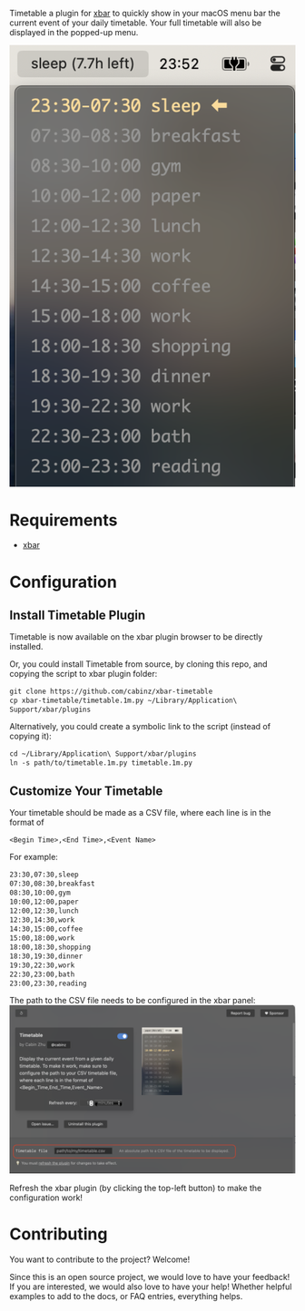 Timetable a plugin for [xbar](https://github.com/matryer/xbar) to quickly show in your macOS menu bar the current event of your daily timetable. Your full timetable will also be displayed in the popped-up menu.

![Timetable plugin in action](docs/timetable.png)

# Requirements

- [xbar](https://github.com/matryer/xbar)

# Configuration

## Install Timetable Plugin

Timetable is now available on the xbar plugin browser to be directly installed.

Or, you could install Timetable from source, by cloning this repo, and copying the script to xbar plugin folder:
```shell
git clone https://github.com/cabinz/xbar-timetable
cp xbar-timetable/timetable.1m.py ~/Library/Application\ Support/xbar/plugins
```

Alternatively, you could create a symbolic link to the script (instead of copying it):

```shell
cd ~/Library/Application\ Support/xbar/plugins
ln -s path/to/timetable.1m.py timetable.1m.py
```

## Customize Your Timetable
Your timetable should be made as a CSV file, where each line is in the format of 
```
<Begin Time>,<End Time>,<Event Name>
```

For example:

```CSV
23:30,07:30,sleep
07:30,08:30,breakfast
08:30,10:00,gym
10:00,12:00,paper
12:00,12:30,lunch
12:30,14:30,work
14:30,15:00,coffee
15:00,18:00,work
18:00,18:30,shopping
18:30,19:30,dinner
19:30,22:30,work
22:30,23:00,bath
23:00,23:30,reading
```

The path to the CSV file needs to be configured in the xbar panel:
![configure xbar variables](docs/configuration.png)

Refresh the xbar plugin (by clicking the top-left button) to make the configuration work!

# Contributing

You want to contribute to the project? Welcome!

Since this is an open source project, we would love to have your feedback! If you are interested, we would also love to
have your help! Whether helpful examples to add to the docs, or FAQ entries, everything helps. 